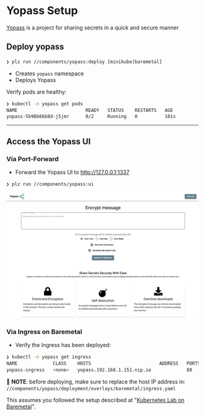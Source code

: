 # Yopass Setup

[Yopass](https://github.com/jhaals/yopass) is a project for sharing secrets in a quick and secure manner


## Deploy yopass

```bash
❯ plz run //components/yopass:deploy [minikube|baremetal]
```
* Creates `yopass` namespace
* Deploys Yopass

Verify pods are healthy:
```bash
❯ kubectl -n yopass get pods
NAME                         READY   STATUS    RESTARTS   AGE
yopass-5b98b66b8d-j5jmr      0/2     Running   0          101s
```


---


## Access the Yopass UI

### Via Port-Forward

* Forward the Yopass UI to http://127.0.0.1:1337
```bash
❯ plz run //components/yopass:ui
```

![](../../.github/components/yopass.png)


### Via Ingress on Baremetal

* Verify the Ingress has been deployed:
```bash
❯ kubectl -n yopass get ingress
NAME             CLASS    HOSTS                         ADDRESS   PORTS   AGE
yopass-ingress   <none>   yopass.192.168.1.151.nip.io             80      8m45s
```

📝 **NOTE**: before deploying, make sure to replace the host IP address in: `//components/yopass/deployment/overlays/baremetal/ingress.yaml`

This assumes you followed the setup described at "[Kubernetes Lab on Baremetal](https://www.marcolancini.it/2021/blog-kubernetes-lab-baremetal/)".
